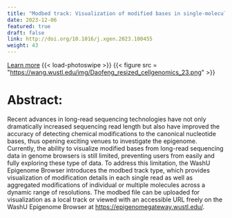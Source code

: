 ```yaml
---
title: "Modbed track: Visualization of modified bases in single-molecule sequencing"
date: 2023-12-06
featured: true
draft: false
link: http://doi.org/10.1016/j.xgen.2023.100455
weight: 43
---
```


[Learn more](http://doi.org/10.1016/j.xgen.2023.100455)
{{< load-photoswipe >}}
{{< figure src = "https://wang.wustl.edu/img/Daofeng_resized_cellgenomics_23.png" >}}

# Abstract:

Recent advances in long-read sequencing technologies have not only dramatically increased sequencing read length but also have improved the accuracy of detecting chemical modifications to the canonical nucleotide bases, thus opening exciting venues to investigate the epigenome. Currently, the ability to visualize modified bases from long-read sequencing data in genome browsers is still limited, preventing users from easily and fully exploring these type of data. To address this limitation, the WashU Epigenome Browser introduces the modbed track type, which provides visualization of modification details in each single read as well as aggregated modifications of individual or multiple molecules across a dynamic range of resolutions. The modbed file can be uploaded for visualization as a local track or viewed with an accessible URL freely on the WashU Epigenome Browser at https://epigenomegateway.wustl.edu/.
